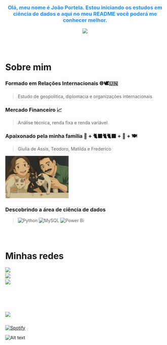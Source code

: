 <div align="center">
  <h3 style="color: #1e90ff">
    Olá, meu nome é João Portela. Estou iniciando os estudos em ciência de dados e aqui no meu README você poderá me conhecer melhor.
  </h3>
</div>

<p align="center">
  <img src="https://github.com/jpedromorlinportela/jpedromorlinportela/blob/c43e5e67be3b7bae2b8102ffc2ac004592bedec8/Rotating_earth_animated_transparent.gif" width="200px"/>
</p>    
<br>
<br>

# **Sobre mim**
### Formado em Relações Internacionais 🌐🕊️🇺🇳  
> Estudo de geopolitica, diplomacia e organizações internacionais

### Mercado Financeiro 📈  
> Análise técnica, renda fixa e renda variável

### Apaixonado pela minha família 👫 + 🐈‍⬛🐈🐈‍⬛ + 🧡 + 🍽️
> Giulia de Assis, Teodoro, Matilda e Frederico
  <img src="https://github.com/jpedromorlinportela/jpedromorlinportela/blob/7d04edca8a261ac8336a92637e7f06e184d79872/ChatGPT%20Image%2013%20de%20jun.%20de%202025%2C%2015_45_23.png" width="200px"/>
  
### Descobrindo a área de ciência de dados
> ![Python](https://img.shields.io/badge/python-3670A0?style=for-the-badge&logo=python&logoColor=ffdd54)
> ![MySQL](https://img.shields.io/badge/mysql-4479A1.svg?style=for-the-badge&logo=mysql&logoColor=white)
> ![Power Bi](https://img.shields.io/badge/power_bi-F2C811?style=for-the-badge&logo=powerbi&logoColor=black)
<br>
<br>

# **Minhas redes**

<a href="https://steamcommunity.com/id/pedroka1996/">
    <img src="https://img.shields.io/badge/Pedroka-black?style=social&logo=steam" />
   <br> 
  
<a href="https://www.linkedin.com/in/joaopedromorlinportela/">
    <img src="https://img.shields.io/badge/linkedin-%230077B5.svg?style=for-the-badge&logo=linkedin&logoColor=white" />
   <br>
<a href="https://www.instagram.com/jpedromorlin/">
    <img src="https://img.shields.io/badge/%20-black?style=social&logo=instagram" />
<br>
<br>
<br>

# <a href="https://open.spotify.com/user/jpedroseelig"> <img src="https://img.shields.io/badge/Meu_Spotify%20-black?style=social&logo=spotify" />


[![Spotify](https://novatorem-five-eta-38.vercel.app/api/spotify)](https://open.spotify.com/user/jpedroseelig) 

![Alt text](https://spotify-recently-played-readme.vercel.app/api?user=jpedroseelig&count=5)



